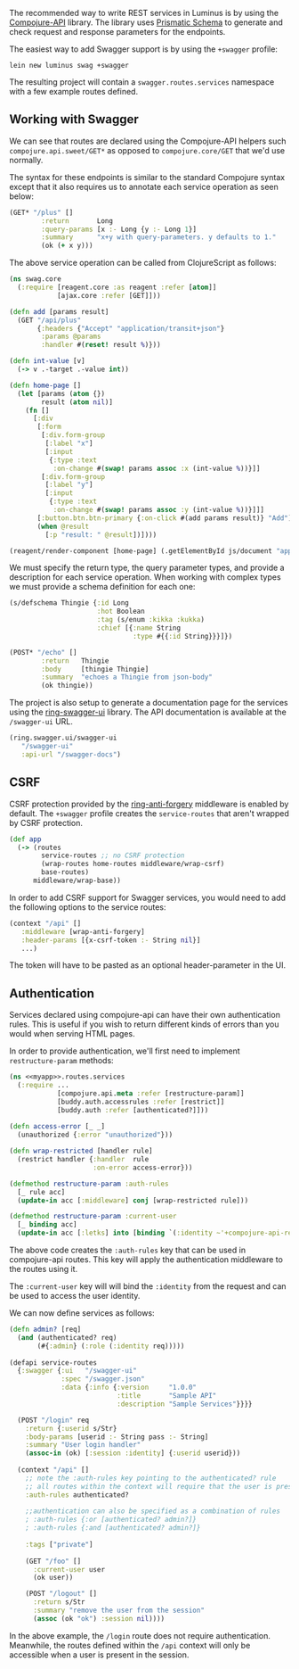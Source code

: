 The recommended way to write REST services in Luminus is by using the [Compojure-API](https://github.com/metosin/compojure-api) library.
The library uses [Prismatic Schema](https://github.com/Prismatic/schema) to generate and check request and response parameters for the endpoints.

The easiest way to add Swagger support is by using the `+swagger` profile:

```
lein new luminus swag +swagger
```

The resulting project will contain a `swagger.routes.services` namespace with a few example routes defined.

## Working with Swagger

We can see that routes are declared using the Compojure-API helpers such `compojure.api.sweet/GET*` as opposed to
`compojure.core/GET` that we'd use normally.

The syntax for these endpoints is similar to the standard Compojure syntax except that it also requires us to annotate
each service operation as seen below:

```clojure
(GET* "/plus" []
        :return       Long
        :query-params [x :- Long {y :- Long 1}]
        :summary      "x+y with query-parameters. y defaults to 1."
        (ok (+ x y)))
```

The above service operation can be called from ClojureScript as follows:

```clojure
(ns swag.core
  (:require [reagent.core :as reagent :refer [atom]]
            [ajax.core :refer [GET]]))

(defn add [params result]
  (GET "/api/plus"
       {:headers {"Accept" "application/transit+json"}
        :params @params
        :handler #(reset! result %)}))

(defn int-value [v]
  (-> v .-target .-value int))

(defn home-page []
  (let [params (atom {})
        result (atom nil)]
    (fn []
      [:div
       [:form
        [:div.form-group
         [:label "x"]
         [:input 
          {:type :text
           :on-change #(swap! params assoc :x (int-value %))}]]
        [:div.form-group
         [:label "y"]
         [:input
          {:type :text
           :on-change #(swap! params assoc :y (int-value %))}]]]
       [:button.btn.btn-primary {:on-click #(add params result)} "Add"]
       (when @result
         [:p "result: " @result])])))

(reagent/render-component [home-page] (.getElementById js/document "app"))
```  

We must specify the return type, the query parameter types, and provide a description for each service operation.
When working with complex types we must provide a schema definition for each one:

```clojure
(s/defschema Thingie {:id Long
                      :hot Boolean
                      :tag (s/enum :kikka :kukka)
                      :chief [{:name String
                               :type #{{:id String}}}]})

(POST* "/echo" []
        :return   Thingie
        :body     [thingie Thingie]
        :summary  "echoes a Thingie from json-body"
        (ok thingie))
```

The project is also setup to generate a documentation page for the services using the [ring-swagger-ui](https://github.com/metosin/ring-swagger-ui) library. The API documentation is available at the `/swagger-ui` URL.

```clojure
(ring.swagger.ui/swagger-ui
   "/swagger-ui"
   :api-url "/swagger-docs")
```

## CSRF

CSRF protection provided by the [ring-anti-forgery](https://github.com/ring-clojure/ring-anti-forgery) middleware is enabled by default. The `+swagger` profile creates the `service-routes` that aren't wrapped by CSRF protection.

```clojure
(def app
  (-> (routes
        service-routes ;; no CSRF protection
        (wrap-routes home-routes middleware/wrap-csrf)
        base-routes)
      middleware/wrap-base))
```

In order to add CSRF support for Swagger services, you would need to add the following options to the service routes:

```clojure
(context "/api" [] 
   :middleware [wrap-anti-forgery]
   :header-params [{x-csrf-token :- String nil}]
   ...)
```

The token will have to be pasted as an optional header-parameter in the UI.

## Authentication

Services declared using compojure-api can have their own authentication rules. This is useful if you wish to return different kinds of
errors than you would when serving HTML pages.

In order to provide authentication, we'll first need to implement `restructure-param` methods:

```clojure
(ns <<myapp>>.routes.services
  (:require ...
            [compojure.api.meta :refer [restructure-param]]
            [buddy.auth.accessrules :refer [restrict]]
            [buddy.auth :refer [authenticated?]]))
  
(defn access-error [_ _]
  (unauthorized {:error "unauthorized"}))

(defn wrap-restricted [handler rule]
  (restrict handler {:handler  rule
                     :on-error access-error}))

(defmethod restructure-param :auth-rules
  [_ rule acc]
  (update-in acc [:middleware] conj [wrap-restricted rule]))

(defmethod restructure-param :current-user
  [_ binding acc]
  (update-in acc [:letks] into [binding `(:identity ~'+compojure-api-request+)]))
```

The above code creates the `:auth-rules` key that can be used in compojure-api routes. This key will apply
the authentication middleware to the routes using it.

The `:current-user` key will will bind the `:identity` from the request and can be used to access the user identity.

We can now define services as follows:

```clojure
(defn admin? [req]
  (and (authenticated? req)
       (#{:admin} (:role (:identity req)))))
       
(defapi service-routes
  {:swagger {:ui   "/swagger-ui"
             :spec "/swagger.json"
             :data {:info {:version     "1.0.0"
                           :title       "Sample API"
                           :description "Sample Services"}}}}

  (POST "/login" req
    :return {:userid s/Str}
    :body-params [userid :- String pass :- String]
    :summary "User login handler"
    (assoc-in (ok) [:session :identity] {:userid userid}))
    
  (context "/api" []
    ;; note the :auth-rules key pointing to the authenticated? rule
    ;; all routes within the context will require that the user is present in the session
    :auth-rules authenticated?
    
    ;;authentication can also be specified as a combination of rules
    ; :auth-rules {:or [authenticated? admin?]}
    ; :auth-rules {:and [authenticated? admin?]}
    
    :tags ["private"]
    
    (GET "/foo" []
      :current-user user
      (ok user))

    (POST "/logout" []
      :return s/Str
      :summary "remove the user from the session"
      (assoc (ok "ok") :session nil))))
```

In the above example, the `/login` route does not require authentication. Meanwhile, the routes defined within the `/api`
context will only be accessible when a user is present in the session.
